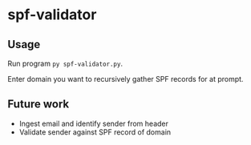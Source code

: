 # spf-validator

## Usage
Run program `py spf-validator.py`.

Enter domain you want to recursively gather SPF records for at prompt.

## Future work
- Ingest email and identify sender from header
- Validate sender against SPF record of domain

